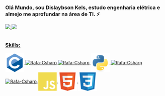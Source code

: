 ### Olá Mundo, sou Dislaybson Kels, estudo engenharia elétrica e almejo me aprofundar na área de TI. ⚡

<table>
  <a href="https://github.com/dislaybim">
  <img height="180em" src="https://github-readme-stats.vercel.app/api?username=dislaybim&show_icons=true&theme=tokyonight&include_all_commits=true&count_private=true"/>
  <img height="180em" src="https://github-readme-stats.vercel.app/api/top-langs/?username=dislaybim&layout=compact&langs_count=12&theme=tokyonight"/>
</table>

### Skills:
<div style="display: inline_block">
  <img align="center" alt="Rafa-Csharp" height="60" width="60" src="https://raw.githubusercontent.com/devicons/devicon/master/icons/c/c-original.svg">
  <img align="center" alt="Rafa-Csharp" height=60" width="60" src="https://cdn.jsdelivr.net/gh/devicons/devicon@latest/icons/cplusplus/cplusplus-original.svg">
  <img align="center" alt="Rafa-Csharp" height="60" width="60"  src="https://cdn.jsdelivr.net/gh/devicons/devicon@latest/icons/arduino/arduino-original.svg">
  <img align="center" alt="Rafa-Python" height="60" width="60" src="https://raw.githubusercontent.com/devicons/devicon/master/icons/python/python-original.svg">
  <img align="center" alt="Rafa-Csharp" height="60" width="60" src="https://cdn.jsdelivr.net/gh/devicons/devicon@latest/icons/numpy/numpy-original.svg">
  <img align="center" alt="Rafa-Csharp" height="60" width="60" src="https://cdn.jsdelivr.net/gh/devicons/devicon@latest/icons/matplotlib/matplotlib-original.svg" >
  <img align="center" alt="Rafa-Js" height="60" width="60" src="https://raw.githubusercontent.com/devicons/devicon/master/icons/javascript/javascript-plain.svg">
  <img align="center" alt="Rafa-HTML" height="60" width="60" src="https://raw.githubusercontent.com/devicons/devicon/master/icons/html5/html5-original.svg">
  <img align="center" alt="Rafa-CSS" height="60" width="60" src="https://raw.githubusercontent.com/devicons/devicon/master/icons/css3/css3-original.svg">
  
  
</div>
